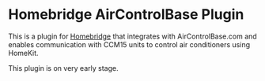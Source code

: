# Homebridge AirControlBase Plugin

This is a plugin for [Homebridge](https://github.com/homebridge/homebridge) that integrates with AirControlBase.com and enables communication with CCM15 units to control air conditioners using HomeKit.

This plugin is on very early stage. 